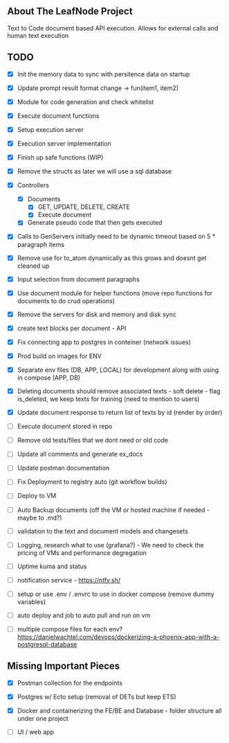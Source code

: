<!-- ABOUT THE PROJECT -->
## About The LeafNode Project

Text to Code document based API execution. Allows for external calls and human text execution


## TODO
- [x] Init the memory data to sync with persitence data on startup
- [x] Update prompt result format change -> fun(item1, item2)
- [x] Module for code generation and check whitelist
- [x] Execute document functions
- [x] Setup execution server
- [x] Execution server implementation
- [x] Finish up safe functions (WIP)
- [x] Remove the structs as later we will use a sql database
- [x] Controllers
    - [x] Documents
        - [x] GET, UPDATE, DELETE, CREATE
        - [x] Execute document
    - [x] Generate pseudo code that then gets executed
- [x] Calls to GenServers initially need to be dynamic timeout based on 5 * paragraph items
- [x] Remove use for to_atom dynamically as this grows and doesnt get cleaned up
- [x] Input selection from document paragraphs
- [x] Use document module for helper functions (move repo functions for documents to do crud operations)
- [x] Remove the servers for disk and memory and disk sync
- [x] create text blocks per document - API
- [x] Fix connecting app to postgres in conteiner (network issues)
- [x] Prod build on images for ENV
- [x] Separate env files (DB, APP, LOCAL) for development along with using in compose (APP, DB)
- [x] Deleting documents should remove associated texts - soft delete - flag is_deleted, we keep texts for training (need to mention to users)
- [x] Update document response to return list of texts by id (render by order)
- [ ] Execute document stored in repo

- [ ] Remove old tests/files that we dont need or old code
- [ ] Update all comments and generate ex_docs
- [ ] Update postman documentation
- [ ] Fix Deployment to registry auto (git workflow builds)
- [ ] Deploy to VM
- [ ] Auto Backup documents (off the VM or hosted machine if needed - maybe to .md?)
- [ ] validation to the text and document models and changesets
- [ ] Logging, research what to use (grafana?) - We need to check the pricing of VMs and performance degregation
- [ ] Uptime kuma and status
- [ ] notification service - https://ntfy.sh/
- [ ] setup or use .env / .envrc to use in docker compose (remove dummy variables)
- [ ] auto deploy and job to auto pull and run on vm
- [ ] multiple compose files for each env? https://danielwachtel.com/devops/dockerizing-a-phoenix-app-with-a-postgresql-database


## Missing Important Pieces
- [x] Postman collection for the endpoints
- [x] Postgres w/ Ecto setup (removal of DETs but keep ETS)
- [x] Docker and containerizing the FE/BE and Database - folder structure all under one project
- [ ] UI / web app

